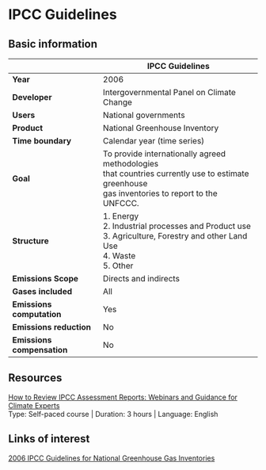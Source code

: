 # IPCC Guidelines

## Basic information

<span style="color: #008080">

|  | IPCC Guidelines |
|-|-|
| **Year** | 2006 |
| **Developer** | Intergovernmental Panel on Climate Change  |
| **Users** | National governments |
| **Product** | National Greenhouse Inventory |
| **Time boundary** | Calendar year (time series) |
| **Goal** | To provide internationally agreed methodologies <br>that countries currently use to estimate greenhouse <br>gas inventories to report to the UNFCCC. |
| **Structure** | 1. Energy<br>2. Industrial processes and Product use<br>3. Agriculture, Forestry and other Land Use<br>4. Waste<br>5. Other |
| **Emissions Scope** | Directs and   indirects |
| **Gases included** | All |
| **Emissions computation** | Yes |
| **Emissions reduction** | No |
| **Emissions compensation** | No |

</span>

## Resources
[How to Review IPCC Assessment Reports: Webinars and Guidance for Climate Experts](https://unccelearn.org/course/view.php?id=101&page=overview) <br>
Type: Self-paced course | Duration: 3 hours | Language: English

## Links of interest
[2006 IPCC Guidelines for
National Greenhouse Gas Inventories](https://www.ipcc-nggip.iges.or.jp/public/2006gl/)
<br>


